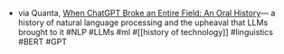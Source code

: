 - via Quanta, [When ChatGPT Broke an Entire Field: An Oral History](https://www.quantamagazine.org/when-chatgpt-broke-an-entire-field-an-oral-history-20250430/)— a history of natural language processing and the upheaval that LLMs brought to it #NLP #LLMs #ml #[[history of technology]] #linguistics #BERT #GPT